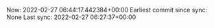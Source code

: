Now: 2022-02-27 06:44:17.442384+00:00 Earliest commit since sync: None Last sync: 2022-02-27 06:27:37+00:00
